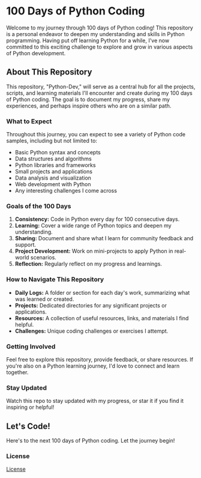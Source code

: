 # 100 Days of Python Coding

Welcome to my journey through 100 days of Python coding! This repository is a personal endeavor to deepen my understanding and skills in Python programming. Having put off learning Python for a while, I've now committed to this exciting challenge to explore and grow in various aspects of Python development.

## About This Repository

This repository, "Python-Dev," will serve as a central hub for all the projects, scripts, and learning materials I'll encounter and create during my 100 days of Python coding. The goal is to document my progress, share my experiences, and perhaps inspire others who are on a similar path.

### What to Expect

Throughout this journey, you can expect to see a variety of Python code samples, including but not limited to:
- Basic Python syntax and concepts
- Data structures and algorithms
- Python libraries and frameworks
- Small projects and applications
- Data analysis and visualization
- Web development with Python
- Any interesting challenges I come across

### Goals of the 100 Days

1. **Consistency:** Code in Python every day for 100 consecutive days.
2. **Learning:** Cover a wide range of Python topics and deepen my understanding.
3. **Sharing:** Document and share what I learn for community feedback and support.
4. **Project Development:** Work on mini-projects to apply Python in real-world scenarios.
5. **Reflection:** Regularly reflect on my progress and learnings.

### How to Navigate This Repository

- **Daily Logs:** A folder or section for each day's work, summarizing what was learned or created.
- **Projects:** Dedicated directories for any significant projects or applications.
- **Resources:** A collection of useful resources, links, and materials I find helpful.
- **Challenges:** Unique coding challenges or exercises I attempt.

### Getting Involved

Feel free to explore this repository, provide feedback, or share resources. If you're also on a Python learning journey, I'd love to connect and learn together.

### Stay Updated

Watch this repo to stay updated with my progress, or star it if you find it inspiring or helpful!

## Let's Code!

Here's to the next 100 days of Python coding. Let the journey begin!

### License

[License](LICENSE.md)
